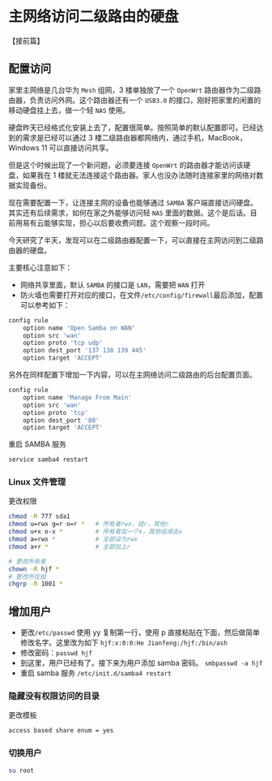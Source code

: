 # 主网络访问二级路由的硬盘

【接前篇】

## 配置访问

家里主网络是几台华为 `Mesh` 组网，3 楼单独放了一个 `OpenWrt` 路由器作为二级路由器，负责访问外网。这个路由器还有一个 `USB3.0` 的接口，刚好把家里的闲置的移动硬盘挂上去，做一个轻 `NAS` 使用。

硬盘昨天已经格式化安装上去了，配置很简单。按照简单的默认配置即可。已经达到的需求是已经可以通过 3 楼二级路由器都网络内，通过手机，MacBook，Windows 11 可以直接访问共享。

但是这个时候出现了一个新问题，必须要连接 `OpenWrt` 的路由器才能访问该硬盘，如果我在 1 楼就无法连接这个路由器。家人也没办法随时连接家里的网络对数据实现备份。

现在需要配置一下，让连接主网的设备也能够通过 `SAMBA` 客户端直接访问硬盘。其实还有后续需求，如何在家之外能够访问轻 `NAS` 里面的数据。这个是后话。目前用易有云能够实现，担心以后要收费问题。这个观察一段时间。

今天研究了半天，发现可以在二级路由器配置一下，可以直接在主网访问到二级路由器的硬盘。

主要核心注意如下：

- 网络共享里面，默认 `SAMBA` 的接口是 `LAN`，需要把 `WAN` 打开
- 防火墙也需要打开对应的接口，在文件`/etc/config/firewall`最后添加，配置可以参考如下：

```sh
config rule
	option name 'Open Samba on WAN'
	option src 'wan'
	option proto 'tcp udp'
	option dest_port '137 138 139 445'
	option target 'ACCEPT'
```

另外在同样配置下增加一下内容，可以在主网络访问二级路由的后台配置页面。

```sh
config rule
	option name 'Manage From Main'
	option src 'wan'
	option proto 'tcp'
	option dest_port '80'
	option target 'ACCEPT'
```

重启 SAMBA 服务

```sh
service samba4 restart
```

### Linux 文件管理

更改权限

```sh
chmod -R 777 sda1
chmod u=rwx g=r o=r *	# 所有者rwx，组r，其他r
chmod u+x o-x * 		# 所有者加一个x，其他组减去x
chmod a=rwx	*			# 全部设为rwx
chmod a+r *				# 全部加上r
```

```sh
# 更改所有者
chown -R hjf *
# 更改所在组
chgrp -R 1001 *
```

## 增加用户

- 更改`/etc/passwd` 使用 yy 复制第一行，使用 p 直接粘贴在下面，然后做简单修改名字。这里改为如下
  `hjf:x:0:0:He Jianfeng:/hjf:/bin/ash`
- 修改密码：`passwd hjf`
- 到这里，用户已经有了。接下来为用户添加 samba 密码。
  `smbpasswd -a hjf`
- 重启 samba 服务
  `/etc/init.d/samba4 restart`

### 隐藏没有权限访问的目录

更改模板

```sh
access based share enum = yes
```

### 切换用户

```sh
su root
```
